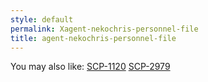 ```yaml
---
style: default
permalink: Xagent-nekochris-personnel-file
title: agent-nekochris-personnel-file
---
```

You may also like:
[SCP-1120](http://scp-wiki.net/scp-1120)
[SCP-2979](http://scp-wiki.net/scp-2979)